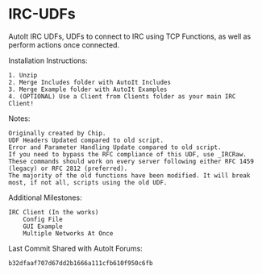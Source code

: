 IRC-UDFs
========

AutoIt IRC UDFs, UDFs to connect to IRC using TCP Functions, as well as perform actions once connected.

Installation Instructions:

    1. Unzip
    2. Merge Includes folder with AutoIt Includes
    3. Merge Example folder with AutoIt Examples
    4. (OPTIONAL) Use a Client from Clients folder as your main IRC Client!

Notes:

    Originally created by Chip. 
    UDF Headers Updated compared to old script.  
    Error and Parameter Handling Update compared to old script.  
    If you need to bypass the RFC compliance of this UDF, use _IRCRaw.  
    These commands should work on every server following either RFC 1459 (legacy) or RFC 2812 (preferred).  
    The majority of the old functions have been modified. It will break most, if not all, scripts using the old UDF.  

Additional Milestones: 

    IRC Client (In the works)
        Config File
        GUI Example
        Multiple Networks At Once

Last Commit Shared with AutoIt Forums:

    b32dfaaf707d67dd2b1666a111cfb610f950c6fb
